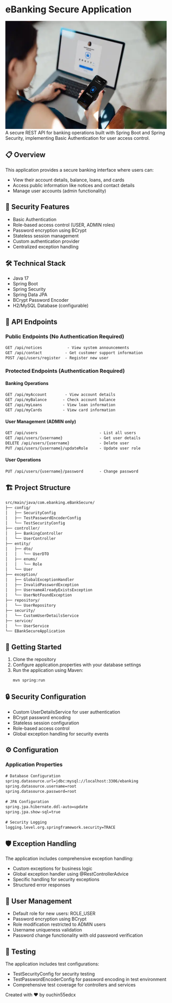 # eBanking Secure Application
![low-quality-3fnumbzp9j-674cbe68232b8129616142.webp](src/main/java/com/ebanking/eBankSecure/low-quality-3fnumbzp9j-674cbe68232b8129616142.webp)
A secure REST API for banking operations built with Spring Boot and Spring Security, implementing Basic Authentication for user access control.

## 📋 Overview

This application provides a secure banking interface where users can:
- View their account details, balance, loans, and cards
- Access public information like notices and contact details
- Manage user accounts (admin functionality)

## 🔐 Security Features

- Basic Authentication
- Role-based access control (USER, ADMIN roles)
- Password encryption using BCrypt
- Stateless session management
- Custom authentication provider
- Centralized exception handling

## 🛠️ Technical Stack

- Java 17
- Spring Boot
- Spring Security
- Spring Data JPA
- BCrypt Password Encoder
- H2/MySQL Database (configurable)

## 🔄 API Endpoints

### Public Endpoints (No Authentication Required)

```
GET /api/notices           - View system announcements
GET /api/contact          - Get customer support information
POST /api/users/register  - Register new user
```

### Protected Endpoints (Authentication Required)

#### Banking Operations
```
GET /api/myAccount        - View account details
GET /api/myBalance       - Check account balance
GET /api/myLoans         - View loan information
GET /api/myCards         - View card information
```

#### User Management (ADMIN only)
```
GET /api/users                           - List all users
GET /api/users/{username}                - Get user details
DELETE /api/users/{username}             - Delete user
PUT /api/users/{username}/updateRole     - Update user role
```

#### User Operations
```
PUT /api/users/{username}/password       - Change password
```

## 🏗️ Project Structure

```
src/main/java/com.ebanking.eBankSecure/
├── config/
│   ├── SecurityConfig
│   ├── TestPasswordEncoderConfig
│   └── TestSecurityConfig
├── controller/
│   ├── BankingController
│   └── UserController
├── entity/
│   ├── dto/
│   │   └── UserDTO
│   ├── enums/
│   │   └── Role
│   └── User
├── exception/
│   ├── GlobalExceptionHandler
│   ├── InvalidPasswordException
│   ├── UsernameAlreadyExistsException
│   └── UserNotFoundException
├── repository/
│   └── UserRepository
├── security/
│   └── CustomUserDetailsService
├── service/
│   └── UserService
└── EBankSecureApplication
```

## 🚀 Getting Started

1. Clone the repository
2. Configure application.properties with your database settings
3. Run the application using Maven:
   ```bash
   mvn spring:run
   ```

## 🔒 Security Configuration

- Custom UserDetailsService for user authentication
- BCrypt password encoding
- Stateless session configuration
- Role-based access control
- Global exception handling for security events

## ⚙️ Configuration

### Application Properties
```properties
# Database Configuration
spring.datasource.url=jdbc:mysql://localhost:3306/ebanking
spring.datasource.username=root
spring.datasource.password=root

# JPA Configuration
spring.jpa.hibernate.ddl-auto=update
spring.jpa.show-sql=true

# Security Logging
logging.level.org.springframework.security=TRACE
```

## 🛡️ Exception Handling

The application includes comprehensive exception handling:
- Custom exceptions for business logic
- Global exception handler using @RestControllerAdvice
- Specific handling for security exceptions
- Structured error responses

## 👥 User Management

- Default role for new users: ROLE_USER
- Password encryption using BCrypt
- Role modification restricted to ADMIN users
- Username uniqueness validation
- Password change functionality with old password verification

## 📝 Testing

The application includes test configurations:
- TestSecurityConfig for security testing
- TestPasswordEncoderConfig for password encoding in test environment
- Comprehensive test coverage for controllers and services



Created with ❤️ by ouchin55edcx
